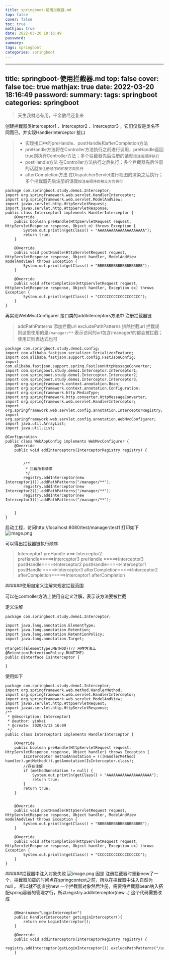 ```yaml
---
title: springboot-使用拦截器.md
top: false
cover: false
toc: true
mathjax: true
date: 2022-03-20 18:16:49
password:
summary:
tags: springboot
categories: springboot
---
```

---
title: springboot-使用拦截器.md
top: false
cover: false
toc: true
mathjax: true
date: 2022-03-20 18:16:49
password:
summary:
tags: springboot
categories: springboot
---
> 天生我材必有用，千金散尽还复来

创建拦截器类Interceptor1 、Interceptor2 、Interceptor3 ，它们仅仅是类名不同而已。并实现HandlerInterceptor 接口
>- 实现接口中的preHandle、postHandle和afterCompletion方法
>- preHandle方法将在Controller方法执行之前进行调用，preHandle返回true则执行Controller方法；多个拦截器先后注册的话就`按注册顺序执行`
>- postHandle方法 在Controller方法执行之后执行；多个拦截器先后注册的话就`按注册顺序的相反方向执行`
>- afterCompletion方法 在DispatcherServlet进行视图的渲染之后执行；多个拦截器先后注册的话就`按注册顺序的相反方向执行`



~~~
package com.springboot.study.demo1.Interceptor;
import org.springframework.web.servlet.HandlerInterceptor;
import org.springframework.web.servlet.ModelAndView;
import javax.servlet.http.HttpServletRequest;
import javax.servlet.http.HttpServletResponse;
public class Interceptor1 implements HandlerInterceptor {
    @Override
    public boolean preHandle(HttpServletRequest request, HttpServletResponse response, Object o) throws Exception {
        System.out.println(getClass() + "AAAAAAAAAAAAAAAAAAAAA");
        return true;
    }

    @Override
    public void postHandle(HttpServletRequest request, HttpServletResponse response, Object handler, ModelAndView modelAndView) throws Exception {
        System.out.println(getClass() + "BBBBBBBBBBBBBBBBBBBB");
    }

    @Override
    public void afterCompletion(HttpServletRequest request, HttpServletResponse response, Object handler, Exception ex) throws Exception {
        System.out.println(getClass() + "CCCCCCCCCCCCCCCCCCC");
    }
}
~~~

再实现WebMvcConfigurer 接口类的addInterceptors方法中
注册拦截器链
> addPathPatterns 添加拦截url
> excludePathPatterns 排除拦截url
> 拦截规则这里使用的是`/manager/**` 表示访问的url包含/manager/的都会被拦截；使用正则表达式也可

~~~
package com.springboot.study.demo1.config;
import com.alibaba.fastjson.serializer.SerializerFeature;
import com.alibaba.fastjson.support.config.FastJsonConfig;
import com.alibaba.fastjson.support.spring.FastJsonHttpMessageConverter;
import com.springboot.study.demo1.Interceptor.Interceptor1;
import com.springboot.study.demo1.Interceptor.Interceptor2;
import com.springboot.study.demo1.Interceptor.Interceptor3;
import org.springframework.context.annotation.Bean;
import org.springframework.context.annotation.Configuration;
import org.springframework.http.MediaType;
import org.springframework.http.converter.HttpMessageConverter;
import org.springframework.web.servlet.HandlerInterceptor;
import org.springframework.web.servlet.config.annotation.InterceptorRegistry;
import org.springframework.web.servlet.config.annotation.WebMvcConfigurer;
import java.util.ArrayList;
import java.util.List;

@Configuration
public class WebAppConfig implements WebMvcConfigurer {
    @Override
    public void addInterceptors(InterceptorRegistry registry) {


        /**
         * 拦截所有请求
         */
        registry.addInterceptor(new Interceptor1()).addPathPatterns("/manager/**");
        registry.addInterceptor(new Interceptor2()).addPathPatterns("/manager/**");
        registry.addInterceptor(new Interceptor3()).addPathPatterns("/manager/**");


    }
}
~~~
启动工程，访问http://localhost:8080/test/manager/test1 打印如下
![image.png](https://upload-images.jianshu.io/upload_images/13965490-7e59cdc60fef7142.png?imageMogr2/auto-orient/strip%7CimageView2/2/w/1240)

可以得出拦截器链执行顺序

>Interceptor1 preHandle ===> Interceptor2 preHandle=====>Interceptor3 preHandle
=====>Interceptor3 postHandle=====>Interceptor2 postHandle=====>Interceptor1 postHandle
=====>Interceptor3 afterCompletion=====>Interceptor2 afterCompletion=====>Interceptor1 afterCompletion

######使用自定义注解来规定拦截范围

可以在controller方法上使用自定义注解，表示该方法要被拦截

定义注解
~~~
package com.springboot.study.demo1.Interceptor;

import java.lang.annotation.ElementType;
import java.lang.annotation.Retention;
import java.lang.annotation.RetentionPolicy;
import java.lang.annotation.Target;

@Target({ElementType.METHOD})// 用在方法上
@Retention(RetentionPolicy.RUNTIME)
public @interface IsInterceptor {

}
~~~

使用如下
~~~
package com.springboot.study.demo1.Interceptor;
import org.springframework.web.method.HandlerMethod;
import org.springframework.web.servlet.HandlerInterceptor;
import org.springframework.web.servlet.ModelAndView;
import javax.servlet.http.HttpServletRequest;
import javax.servlet.http.HttpServletResponse;
/**
 * @description: Interceptor1
 * @author: yinkai
 * @create: 2020/3/13 16:09
 */
public class Interceptor1 implements HandlerInterceptor {

    @Override
    public boolean preHandle(HttpServletRequest request, HttpServletResponse response, Object handler) throws Exception {
        IsInterceptor methodAnnotation = (((HandlerMethod) handler).getMethod()).getAnnotation(IsInterceptor.class);
        //存在注解
        if (methodAnnotation != null) {
            System.out.println(getClass() + "AAAAAAAAAAAAAAAAAAAA");
            return true;
        }
        return true;
    }


    @Override
    public void postHandle(HttpServletRequest request, HttpServletResponse response, Object handler, ModelAndView modelAndView) throws Exception {
        System.out.println(getClass() + "BBBBBBBBBBBBBBBBBBBB");
    }

    @Override
    public void afterCompletion(HttpServletRequest request, HttpServletResponse response, Object handler, Exception ex) throws Exception {
        System.out.println(getClass() + "CCCCCCCCCCCCCCCCCCC");
    }
}
~~~


######拦截器中注入对象失败
![image.png](https://upload-images.jianshu.io/upload_images/13965490-eff86c702d89dded.png?imageMogr2/auto-orient/strip%7CimageView2/2/w/1240)
因是 注册拦截器时重新new了一个，拦截器加载的时间点在springcontext之前，所以在拦截器中注入自然为null 。
所以就不能直接new 一个拦截器对象然后注册，需要将拦截器bean纳入搭配spring容器的管理才行，所以registry.addInterceptor(new...) 这个代码需要改成


~~~

    @Bean(name="LoginInterceptor")
    public HandlerInterceptor getLoginInterceptor(){
        return new LoginInterceptor();
    }

    @Override
    public void addInterceptors(InterceptorRegistry registry) {
        registry.addInterceptor(getLoginInterceptor()).excludePathPatterns("/user/checkUser");
    }

~~~
